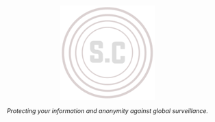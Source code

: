 <div align="center">
<a href="https://silkky.cloud/">
  <img src="public/logo.png" width="220px" alt="Silkky.Cloud" />
</a>
<p>
  <em>Protecting your information and anonymity against global surveillance.</em>
</p>
</div>
